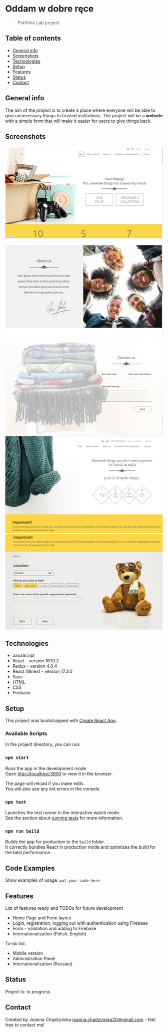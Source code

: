 # Oddam w dobre ręce

> Portfolio Lab project

## Table of contents

- [General info](#general-info)
- [Screenshots](#screenshots)
- [Technologies](#technologies)
- [Setup](#setup)
- [Features](#features)
- [Status](#status)
- [Contact](#contact)

## General info

The aim of the project is to create a place where everyone will be able to give unnecessary things to trusted institutions.
The project will be a **website** with a simple form that will make it easier for users to give things back.

## Screenshots

![HomePage Header](./images/HomePageHeader.png)
![HomePage AboutUs](./images/HomePageAboutUs.png)
![HomePage Contact](./images/HomePageContact.png)
![Form Header](./images/FormHeader.png)
![Form Sapmle](./images/FormSample-1.png)

## Technologies

- JavaScript
- React - version 16.10.2
- Redux - version 4.0.4
- React i18next - version 17.3.0
- Sass
- HTML
- CSS
- Firebase

## Setup

This project was bootstrapped with [Create React App](https://github.com/facebook/create-react-app).

### Available Scripts

In the project directory, you can run:

### `npm start`

Runs the app in the development mode.<br />
Open [http://localhost:3000](http://localhost:3000) to view it in the browser.

The page will reload if you make edits.<br />
You will also see any lint errors in the console.

### `npm test`

Launches the test runner in the interactive watch mode.<br />
See the section about [running tests](https://facebook.github.io/create-react-app/docs/running-tests) for more information.

### `npm run build`

Builds the app for production to the `build` folder.<br />
It correctly bundles React in production mode and optimizes the build for the best performance.

## Code Examples

Show examples of usage:
`put-your-code-here`

## Features

List of features ready and TODOs for future development

- Home Page and Form layout
- Login, registration, logging out with authentication using Firebase
- Form - validation and adding to Firebase
- Internationalization (Polish, English)

To-do list:

- Mobile version
- Administration Panel
- Internationalization (Russian)

## Status

Project is: _in progress_

## Contact

Created by Joanna Chądzyńska joanna.chadzynska20@gmail.com - feel free to contact me!
